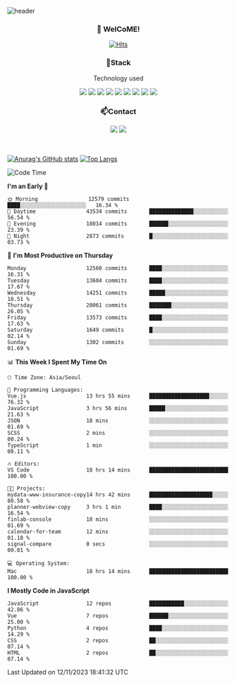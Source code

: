 ![header](https://capsule-render.vercel.app/api?type=waving&color=gradient&height=200&text=Kyungjoon&fontAlign=70&fontAlignY=40&animation=twinkling)

<h3 align="center">👋 WelCoME!</h3>

<div align=center>
  
[![Hits](https://hits.seeyoufarm.com/api/count/incr/badge.svg?url=https%3A%2F%2Fgithub.com%2Fuvula6921&count_bg=%2322BAC9&title_bg=%23827F7F&icon=iconify.svg&icon_color=%2325A27F&title=visits&edge_flat=false)](https://hits.seeyoufarm.com)
  
</div>
<h3 align="center">📌Stack</h3>
<p align="center">Technology used</p>
<div align="center"><img src="https://img.shields.io/badge/HTML5-E34F26?style=flat-square&logo=HTML5&logoColor=white"></img> <img src="https://img.shields.io/badge/CSS3-0A84FF?style=flat-square&logo=CSS3&logoColor=white"></img> <img src="https://img.shields.io/badge/JavaScript-FFCD11?style=flat-square&logo=JavaScript&logoColor=white"></img> <img src="https://img.shields.io/badge/React-00BCF6?style=flat-square&logo=React&logoColor=white"></img> <img src="https://img.shields.io/badge/jQuery-3655FF?style=flat-square&logo=jQuery&logoColor=white"></img> <img src="https://img.shields.io/badge/Ruby-E0115F?style=flat-square&logo=Ruby&logoColor=white"></img> <img src="https://img.shields.io/badge/Python-4B8BBE?style=flat-square&logo=Python&logoColor=white"></img> <img src="https://img.shields.io/badge/Vue-4FC08D?style=flat-square&logo=Vue.js&logoColor=white"></img> <img src="https://img.shields.io/badge/Nuxt-00DC82?style=flat-square&logo=Nuxt.js&logoColor=white"></img></div>

<h3 align="center">📫Contact</h3>
<div align="center"><a href="https://velog.io/@uvula6921/"><img src="https://img.shields.io/badge/Blog-20c997?style=flat-square&logo=V&logoColor=white"/></a> <a href="pkj6921@gmail.com"><img src="https://img.shields.io/badge/Gmail-EA4335?style=flat-square&logo=Gmail&logoColor=white"/></a></div>
<br>
<br>

[![Anurag's GitHub stats](https://github-readme-stats.vercel.app/api?username=uvula6921&hide=stars,issues&show_icons=true&count_private=true&theme=tokyonight)](https://github.com/anuraghazra/github-readme-stats)
[![Top Langs](https://github-readme-stats.vercel.app/api/top-langs/?username=uvula6921&hide=css,jupyter%20notebook,html&exclude_repo=uvula6921,uvula6921.github.io&layout=compact&langs_count=8)](https://github.com/anuraghazra/github-readme-stats)

<!--START_SECTION:waka-->
![Code Time](http://img.shields.io/badge/Code%20Time-1%2C892%20hrs%2018%20mins-blue)

**I'm an Early 🐤** 

```text
🌞 Morning                12579 commits       ████░░░░░░░░░░░░░░░░░░░░░   16.34 % 
🌆 Daytime                43534 commits       ██████████████░░░░░░░░░░░   56.54 % 
🌃 Evening                18014 commits       ██████░░░░░░░░░░░░░░░░░░░   23.39 % 
🌙 Night                  2873 commits        █░░░░░░░░░░░░░░░░░░░░░░░░   03.73 % 
```
📅 **I'm Most Productive on Thursday** 

```text
Monday                   12560 commits       ████░░░░░░░░░░░░░░░░░░░░░   16.31 % 
Tuesday                  13604 commits       ████░░░░░░░░░░░░░░░░░░░░░   17.67 % 
Wednesday                14251 commits       █████░░░░░░░░░░░░░░░░░░░░   18.51 % 
Thursday                 20061 commits       ███████░░░░░░░░░░░░░░░░░░   26.05 % 
Friday                   13573 commits       ████░░░░░░░░░░░░░░░░░░░░░   17.63 % 
Saturday                 1649 commits        █░░░░░░░░░░░░░░░░░░░░░░░░   02.14 % 
Sunday                   1302 commits        ░░░░░░░░░░░░░░░░░░░░░░░░░   01.69 % 
```


📊 **This Week I Spent My Time On** 

```text
🕑︎ Time Zone: Asia/Seoul

💬 Programming Languages: 
Vue.js                   13 hrs 55 mins      ███████████████████░░░░░░   76.32 % 
JavaScript               3 hrs 56 mins       █████░░░░░░░░░░░░░░░░░░░░   21.63 % 
JSON                     18 mins             ░░░░░░░░░░░░░░░░░░░░░░░░░   01.69 % 
SCSS                     2 mins              ░░░░░░░░░░░░░░░░░░░░░░░░░   00.24 % 
TypeScript               1 min               ░░░░░░░░░░░░░░░░░░░░░░░░░   00.11 % 

🔥 Editors: 
VS Code                  18 hrs 14 mins      █████████████████████████   100.00 % 

🐱‍💻 Projects: 
mydata-www-insurance-copy14 hrs 42 mins      ████████████████████░░░░░   80.58 % 
planner-webview-copy     3 hrs 1 min         ████░░░░░░░░░░░░░░░░░░░░░   16.54 % 
finlab-console           18 mins             ░░░░░░░░░░░░░░░░░░░░░░░░░   01.69 % 
calendar-for-team        12 mins             ░░░░░░░░░░░░░░░░░░░░░░░░░   01.18 % 
signal-compare           0 secs              ░░░░░░░░░░░░░░░░░░░░░░░░░   00.01 % 

💻 Operating System: 
Mac                      18 hrs 14 mins      █████████████████████████   100.00 % 
```

**I Mostly Code in JavaScript** 

```text
JavaScript               12 repos            ███████████░░░░░░░░░░░░░░   42.86 % 
Vue                      7 repos             ██████░░░░░░░░░░░░░░░░░░░   25.00 % 
Python                   4 repos             ████░░░░░░░░░░░░░░░░░░░░░   14.29 % 
CSS                      2 repos             ██░░░░░░░░░░░░░░░░░░░░░░░   07.14 % 
HTML                     2 repos             ██░░░░░░░░░░░░░░░░░░░░░░░   07.14 % 
```




 Last Updated on 12/11/2023 18:41:32 UTC
<!--END_SECTION:waka-->
